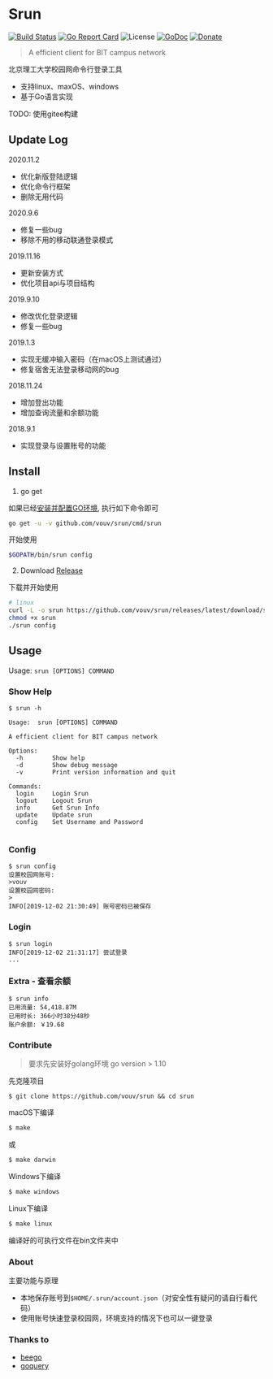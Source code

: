 # Srun

[![Build Status](https://travis-ci.org/vouv/srun.svg?branch=master)](https://travis-ci.org/vouv/srun) [![Go Report Card](https://goreportcard.com/badge/github.com/vouv/srun)](https://goreportcard.com/report/github.com/vouv/srun) ![License](https://img.shields.io/packagist/l/doctrine/orm.svg) [![GoDoc](https://godoc.org/github.com/vouv/srun?status.svg)](https://godoc.org/github.com/vouv/srun/core) [![Donate](https://img.shields.io/badge/%24-donate-ff69b4.svg)](https://github.com/vouv/donate)

> A efficient client for BIT campus network

北京理工大学校园网命令行登录工具
- 支持linux、maxOS、windows
- 基于Go语言实现

TODO: 使用gitee构建

## Update Log

2020.11.2

- 优化新版登陆逻辑
- 优化命令行框架
- 删除无用代码

2020.9.6

- 修复一些bug
- 移除不用的移动联通登录模式

2019.11.16

- 更新安装方式
- 优化项目api与项目结构

2019.9.10

- 修改优化登录逻辑
- 修复一些bug

2019.1.3
- 实现无缓冲输入密码（在macOS上测试通过）
- 修复宿舍无法登录移动网的bug

2018.11.24
- 增加登出功能
- 增加查询流量和余额功能

2018.9.1
- 实现登录与设置账号的功能


## Install

1. go get

如果已经[安装并配置GO环境](https://golang.google.cn/doc/install), 执行如下命令即可

```bash
go get -u -v github.com/vouv/srun/cmd/srun
```

开始使用
```bash
$GOPATH/bin/srun config
```

2. Download [Release](https://github.com/vouv/srun/releases/latest)

下载并开始使用
```bash
# linux
curl -L -o srun https://github.com/vouv/srun/releases/latest/download/srun-linux
chmod +x srun
./srun config
```

## Usage

Usage: `srun [OPTIONS] COMMAND`

### Show Help

```
$ srun -h

Usage:	srun [OPTIONS] COMMAND

A efficient client for BIT campus network

Options:
  -h        Show help
  -d        Show debug message
  -v        Print version information and quit

Commands:
  login     Login Srun
  logout    Logout Srun
  info      Get Srun Info
  update    Update srun
  config    Set Username and Password


```

### Config

```
$ srun config
设置校园网账号:
>vouv
设置校园网密码:
>
INFO[2019-12-02 21:30:49] 账号密码已被保存

```

### Login

```
$ srun login
INFO[2019-12-02 21:31:17] 尝试登录
...
```

### Extra - 查看余额
```
$ srun info
已用流量: 54,418.87M
已用时长: 366小时38分48秒
账户余额: ￥19.68
```


### Contribute

> 要求先安装好golang环境 go version > 1.10

先克隆项目

```
$ git clone https://github.com/vouv/srun && cd srun
```

macOS下编译

```bash
$ make
```
或
```bash
$ make darwin
```

Windows下编译
```bash
$ make windows
```

Linux下编译
```bash
$ make linux
```

编译好的可执行文件在bin文件夹中

### About

主要功能与原理

- 本地保存账号到`$HOME/.srun/account.json`（对安全性有疑问的请自行看代码）
- 使用账号快速登录校园网，环境支持的情况下也可以一键登录



### Thanks to

- [beego](https://github.com/astaxie/beego)
- [goquery](https://github.com/PuerkitoBio/goquery)




